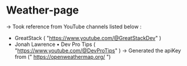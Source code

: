 # Weather-page
-> Took reference from YouTube channels listed below :
  - GreatStack ( "https://www.youtube.com/@GreatStackDev" )
  - Jonah Lawrence • Dev Pro Tips ( "https://www.youtube.com/@DevProTips" )
-> Generated the apiKey from (" https://openweathermap.org/ ") 
